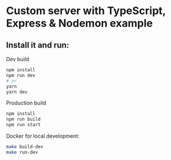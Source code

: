 # Custom server with TypeScript, Express & Nodemon example

## Install it and run:

Dev build

```bash
npm install
npm run dev
# or
yarn
yarn dev
```

Production build

```bash
npm install
npm run build
npm run start
```

Docker for local development:

```bash
make build-dev
make run-dev
```
